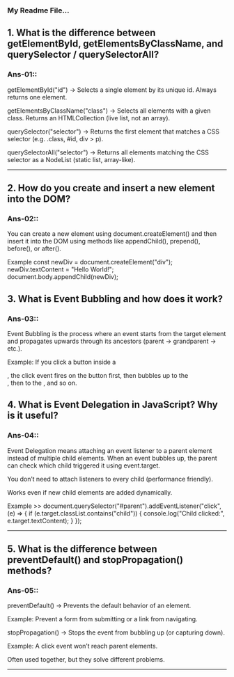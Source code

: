 

### My Readme File...

## 1. What is the difference between getElementById, getElementsByClassName, and querySelector / querySelectorAll?

### Ans-01::

getElementById("id") → Selects a single element by its unique id. Always returns one element.

getElementsByClassName("class") → Selects all elements with a given class. Returns an HTMLCollection (live list, not an array).

querySelector("selector") → Returns the first element that matches a CSS selector (e.g. .class, #id, div > p).

querySelectorAll("selector") → Returns all elements matching the CSS selector as a NodeList (static list, array-like).

---
## 2. How do you create and insert a new element into the DOM?

### Ans-02::

You can create a new element using document.createElement() and then insert it into the DOM using methods like appendChild(), prepend(), before(), or after().

Example
const newDiv = document.createElement("div");  
newDiv.textContent = "Hello World!";  
document.body.appendChild(newDiv);

## 3. What is Event Bubbling and how does it work?

### Ans-03::

Event Bubbling is the process where an event starts from the target element and propagates upwards through its ancestors (parent → grandparent → etc.).

Example: If you click a button inside a <div>, the click event fires on the button first, then bubbles up to the <div>, then to the <body>, and so on.

## 4. What is Event Delegation in JavaScript? Why is it useful?

### Ans-04::
Event Delegation means attaching an event listener to a parent element instead of multiple child elements.
When an event bubbles up, the parent can check which child triggered it using event.target.

You don’t need to attach listeners to every child (performance friendly).

Works even if new child elements are added dynamically.

Example >> document.querySelector("#parent").addEventListener("click", (e) => {
  if (e.target.classList.contains("child")) {
    console.log("Child clicked:", e.target.textContent);
  }
});

---

## 5. What is the difference between preventDefault() and stopPropagation() methods?

### Ans-05::
preventDefault() → Prevents the default behavior of an element.

Example: Prevent a form from submitting or a link from navigating.

stopPropagation() → Stops the event from bubbling up (or capturing down).

Example: A click event won’t reach parent elements.

Often used together, but they solve different problems.

---
